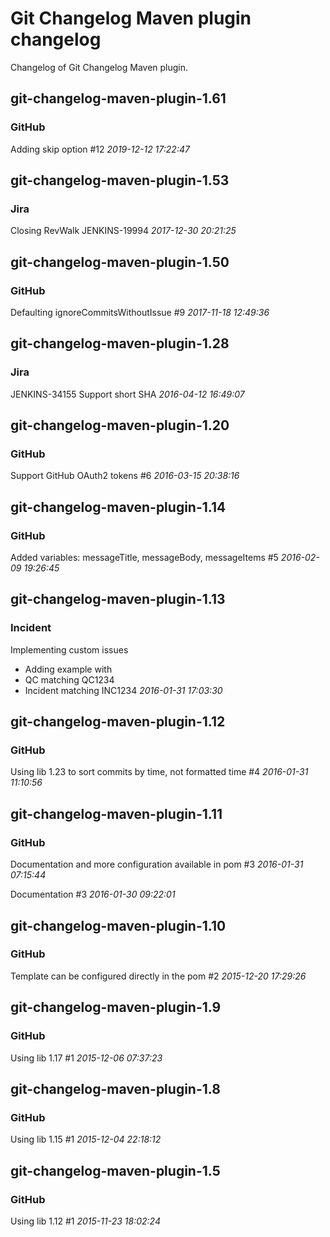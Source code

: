 # Git Changelog Maven plugin changelog

Changelog of Git Changelog Maven plugin.

## git-changelog-maven-plugin-1.61
### GitHub
   Adding skip option #12 *2019-12-12 17:22:47*



## git-changelog-maven-plugin-1.53
### Jira
   Closing RevWalk JENKINS-19994 *2017-12-30 20:21:25*



## git-changelog-maven-plugin-1.50
### GitHub
   Defaulting ignoreCommitsWithoutIssue #9 *2017-11-18 12:49:36*



## git-changelog-maven-plugin-1.28
### Jira
   JENKINS-34155 Support short SHA *2016-04-12 16:49:07*



## git-changelog-maven-plugin-1.20
### GitHub
   Support GitHub OAuth2 tokens #6 *2016-03-15 20:38:16*



## git-changelog-maven-plugin-1.14
### GitHub
   Added variables: messageTitle, messageBody, messageItems #5 *2016-02-09 19:26:45*



## git-changelog-maven-plugin-1.13
### Incident
   Implementing custom issues

 * Adding example with
  * QC matching QC1234
  * Incident matching INC1234 *2016-01-31 17:03:30*



## git-changelog-maven-plugin-1.12
### GitHub
   Using lib 1.23 to sort commits by time, not formatted time #4 *2016-01-31 11:10:56*



## git-changelog-maven-plugin-1.11
### GitHub
   Documentation and more configuration available in pom #3 *2016-01-31 07:15:44*

   Documentation #3 *2016-01-30 09:22:01*



## git-changelog-maven-plugin-1.10
### GitHub
   Template can be configured directly in the pom #2 *2015-12-20 17:29:26*



## git-changelog-maven-plugin-1.9
### GitHub
   Using lib 1.17 #1 *2015-12-06 07:37:23*



## git-changelog-maven-plugin-1.8
### GitHub
   Using lib 1.15 #1 *2015-12-04 22:18:12*



## git-changelog-maven-plugin-1.5
### GitHub
   Using lib 1.12 #1 *2015-11-23 18:02:24*



